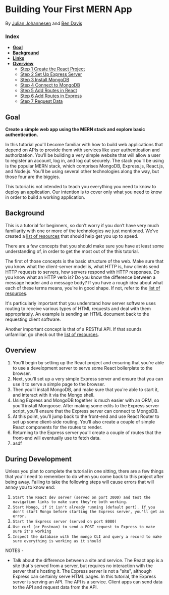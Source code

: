 # Building Your First MERN App
By [Julian Johannesen](https://github.com/julianjohannesen) and [Ben Davis](https://twitter.com/bengineerdavis) 

### Index

* **[Goal](#Goal)**
* **[Background](#Background)**
* **[Links](#Links)**
* **[Overview](#Overview)**
    * [Step 1 Create the React Project](/docs/1.md) 
    * [Step 2 Set Up Express Server](/docs/2.md)
    * [Step 3 Install MongoDB](/docs/3.md)
    * [Step 4 Connect to MongoDB](/docs/4.md)
    * [Step 5 Add Routes in React](/docs/5.md)
    * [Step 6 Add Routes in Express](/docs/6.md)
    * [Step 7 Request Data](/docs/7.md)

## Goal

**Create a simple web app using the MERN stack and explore basic authentication.**

In this tutorial you'll become familiar with how to build web applications that depend on APIs to provide them with services like user authentication and authorization. You’ll be building a very simple website that will allow a user to register an account, log in, and log out securely. The stack you’ll be using is the popular MERN stack, which comprises MongoDB, Express.js, React.js, and Node.js. You’ll be using several other technologies along the way, but those four are the biggies.

This tutorial is not intended to teach you everything you need to know to deploy an application. Our intention is to cover only what you need to know in order to build a working application.

## Background

This is a tutorial for beginners, so don’t worry if you don’t have very much familiarity with one or more of the technologies we just mentioned. We’ve created a [list of resources](links-to-resources.md) that should help get you up to speed.

There are a few concepts that you should make sure you have at least some understanding of, in order to get the most out of the this tutorial. 

The first of those concepts is the basic structure of the web. Make sure that you know what the client-server model is, what HTTP is, how clients send HTTP requests to servers, how servers respond with HTTP responses. Do you know what an HTTP verb is? Do you know the difference between a message header and a message body? If you have a rough idea about what each of these terms means, you're in good shape. If not, refer to the [list of resources](links-to-resources.md).

It's particularly important that you understand how server software uses routing to receive various types of HTML requests and deal with them appropriately. An example is sending an HTML document back to the requesting client software.

Another important concept is that of a RESTful API. If that sounds unfamiliar, go check out the [list of resources](links-to-resources.md).

## Overview

1. You’ll begin by setting up the React project and ensuring that you’re able to use a development server to serve some React boilerplate to the browser.
2. Next, you’ll set up a very simple Express server and ensure that you can use it to serve a simple page to the browser.
3. Then you’ll install MongoDB, and make sure that you're able to start it, and interact with it via the Mongo shell.
4. Using Express and MongoDB together is much easier with an ORM, so you’ll install Mongoose. After making some edits to the Express server script, you’ll ensure that the Express server can connect to MongoDB.
5. At this point, you’ll jump back to the front-end and use React Router to set up some client-side routing. You’ll also create a couple of simple React components for the routes to render.
6. Returning to the Express server you’ll create a couple of routes that the front-end will eventually use to fetch data.
7. asdf

## During Development

Unless you plan to complete the tutorial in one sitting, there are a few things that you'll need to remember to do when you come back to this project after being away. Failing to take the following steps will cause errors that will annoy you to know end:

1. `Start the React dev server (served on port 3000) and test the navigation links to make sure they're both working.`
2. `Start Mongo, if it isn't already running (default port). If you don't start Mongo before starting the Express server, you'll get an error.`
3. `Start the Express server (served on port 8080)`
4. `Use curl (or Postman) to send a POST request to Express to make sure it's working`
5. `Inspect the database with the mongo CLI and query a record to make sure everything is working as it should`


NOTES -

- Talk about the difference between a site and service. The React app is a site that's served from a server, but requires no interaction with the server that's hosting it. The Express server is not a "site", although Express can certainly serve HTML pages. In this tutorial, the Express server is serving an API. The API is a service. Client apps can send data to the API and request data from the API.